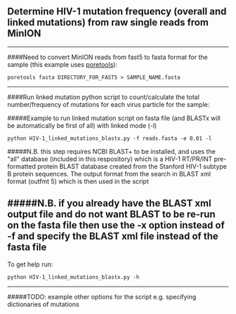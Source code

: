## Determine HIV-1 mutation frequency (overall and linked mutations) from raw single reads from MinION
---
####Need to convert MinION reads from fast5 to fasta format for the sample (this example uses [poretools](https://poretools.readthedocs.io/en/latest/)):
```
poretools fasta DIRECTORY_FOR_FAST5 > SAMPLE_NAME.fasta
```
---
####Run linked mutation python script to count/calculate the total number/frequency of mutations for each virus particle for the sample:

#####Example to run linked mutation script on fasta file (and BLASTx will be automatically be first of all) with linked mode (-l)

```
python HIV-1_linked_mutations_blastx.py -f reads.fasta -e 0.01 -l
```

#####N.B. this step requires NCBI BLAST+ to be installed, and uses the "all" database (included in this respository) which is a HIV-1 RT/PR/INT pre-formatted protein BLAST database created from the Stanford HIV-1 subtype B protein sequences. The output format from the search in BLAST xml format (outfmt 5) which is then used in the script

#####N.B. if you already have the BLAST xml output file and do not want BLAST to be re-run on the fasta file then use the -x option instead of -f and specify the BLAST xml file instead of the fasta file
---
To get help run:

```
python HIV-1_linked_mutations_blastx.py -h
```
---
#####TODO: example other options for the script e.g. specifying dictionaries of mutations